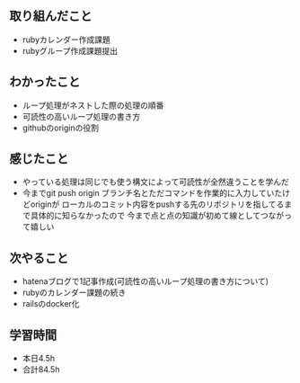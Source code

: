 ## 取り組んだこと
- rubyカレンダー作成課題
- rubyグループ作成課題提出
## わかったこと
-  ループ処理がネストした際の処理の順番
-  可読性の高いループ処理の書き方
-  githubのoriginの役割

## 感じたこと
- やっている処理は同じでも使う構文によって可読性が全然違うことを学んだ
- 今までgit push origin ブランチ名とただコマンドを作業的に入力していたけどoriginが
  ローカルのコミット内容をpushする先のリポジトリを指してるまで具体的に知らなかったので
  今まで点と点の知識が初めて線としてつながって嬉しい

## 次やること
- hatenaブログで1記事作成(可読性の高いループ処理の書き方について)
- rubyのカレンダー課題の続き
- railsのdocker化

## 学習時間
-  本日4.5h
-  合計84.5h
